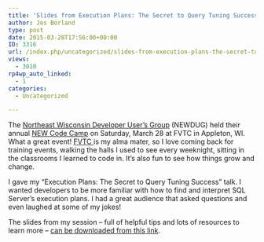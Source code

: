 ```yaml
---
title: 'Slides from Execution Plans: The Secret to Query Tuning Success at NEW Code Camp'
author: Jes Borland
type: post
date: 2015-03-28T17:56:00+00:00
ID: 3316
url: /index.php/uncategorized/slides-from-execution-plans-the-secret-to-query-tuning-success-at-new-code-camp/
views:
  - 3010
rp4wp_auto_linked:
  - 1
categories:
  - Uncategorized

---
```

The <a href="http://newdug.org" target="_blank">Northeast Wisconsin Developer User&#8217;s Group</a> (NEWDUG) held their annual <a href="http://newcodecamp.com" target="_blank">NEW Code Camp</a> on Saturday, March 28 at FVTC in Appleton, WI. What a great event! <a href="http://fvtc.edu" target="_blank">FVTC </a>is my alma mater, so I love coming back for training events, walking the halls I used to see every weeknight, sitting in the classrooms I learned to code in. It&#8217;s also fun to see how things grow and change.

I gave my &#8220;Execution Plans: The Secret to Query Tuning Success&#8221; talk. I wanted developers to be more familiar with how to find and interpret SQL Server&#8217;s execution plans. I had a great audience that asked questions and even laughed at some of my jokes!

The slides from my session &#8211; full of helpful tips and lots of resources to learn more &#8211; <a href="/wp-content/uploads/2015/03/Execution-Plans.pdf" target="_blank">can be downloaded from this link</a>.

&nbsp;